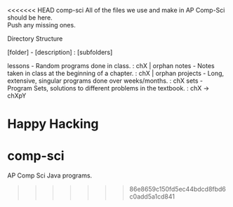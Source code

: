 <<<<<<< HEAD
comp-sci
All of the files we use and make in AP Comp-Sci should be here.  
Push any missing ones.

Directory Structure

[folder] - [description] : [subfolders]

lessons - Random programs done in class. : chX | orphan
notes - Notes taken in class at the beginning of a chapter. : chX | orphan 
projects - Long, extensive, singular programs done over weeks/months. : chX
sets - Program Sets, solutions to different problems in the textbook. : chX -> chXpY 



Happy Hacking
=======
# comp-sci
AP Comp Sci Java programs. 
>>>>>>> 86e8659c150fd5ec44bdcd8fbd6c0add5a1cd841

